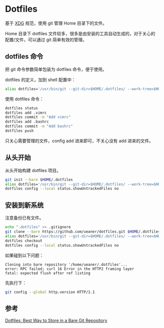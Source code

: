 # Dotfiles

基于 [XDG] 规范，使用 git 管理 Home 目录下的文件。

Home 目录下 dotfiles 文件较多，很多是由安装的工具自动生成的，对于关心的配置/文件，可以通过 git 简单有效的管理。

## dotfiles 命令

把 git 命令参数简单包装为 dotfiles 命令，便于使用。

dotfiles 的定义，加到 shell 配置中：

```sh
alias dotfiles='/usr/bin/git --git-dir=$HOME/.dotfiles/ --work-tree=$HOME'
```

使用 dotfiles 命令：

```sh
dotfiles status
dotfiles add .vimrc
dotfiles commit -m "Add vimrc"
dotfiles add .bashrc
dotfiles commit -m "Add bashrc"
dotfiles push
```

只关心需要管理的文件，config add 进来即可，不关心没有 add 进来的文件。

## 从头开始

从头开始构建 dotfiles 项目。

```sh
git init --bare $HOME/.dotfiles
alias dotfiles='/usr/bin/git --git-dir=$HOME/.dotfiles/ --work-tree=$HOME'
dotfiles config --local status.showUntrackedFiles no
```

## 安装到新系统

注意备份已有文件。

```sh
echo ".dotfiles" >> .gitignore
git clone --bare https://github.com/ueaner/dotfiles.git $HOME/.dotfiles
alias dotfiles='/usr/bin/git --git-dir=$HOME/.dotfiles/ --work-tree=$HOME'
dotfiles checkout
dotfiles config --local status.showUntrackedFiles no
```

如果碰到以下问题：

```
Cloning into bare repository '/home/ueaner/.dotfiles'...
error: RPC failed; curl 16 Error in the HTTP2 framing layer
fatal: expected flush after ref listing
```

先执行下：

```sh
git config --global http.version HTTP/1.1
```

## 参考

[Dotfiles: Best Way to Store in a Bare Git Repository](https://www.atlassian.com/git/tutorials/dotfiles)

[XDG]: https://specifications.freedesktop.org/basedir-spec/basedir-spec-latest.html
